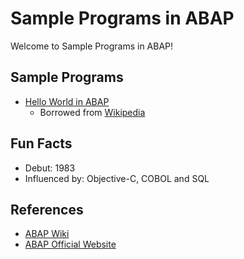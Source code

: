 # Sample Programs in ABAP

Welcome to Sample Programs in ABAP!

## Sample Programs

- [Hello World in ABAP](https://github.com/TheRenegadeCoder/sample-programs/issues/585)
  - Borrowed from [Wikipedia](https://en.wikipedia.org/wiki/ABAP#Hello_world)

## Fun Facts

- Debut: 1983
- Influenced by: Objective-C, COBOL and SQL

## References

- [ABAP Wiki](https://en.wikipedia.org/wiki/ABAP)
- [ABAP Official Website](https://www.sap.com/community/topics/abap.html)
